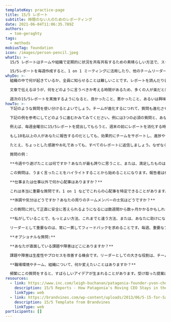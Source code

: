 ```yaml
---
templateKey: practice-page
title: 15/5 レポート
subtitle: 時間のない人のためのレポーティング
date: 2021-06-04T11:06:35.789Z
authors:
  - tom-geraghty
tags:
  - methods
mobiusTag: foundation
icon: /images/person-pencil.jpeg
whatIs: >-
  15/5 レポートはチームや組織で定期的に状況を共有共有するための素晴らしい方法で、スクラムのデイリースクラムでたずねる質問に触発されたものです。これは、書く時間が15分以内、読む時間が5分以内になるようになっています。

  15/5レポートを毎週作成すると、1 on 1 ミーティングに活用したり、他のチームリーダーやマネジャーへの報告もしやすくなるでしょう。
whyDo: >-
  組織の中で何が起きているか、全員に知らせることは難しいことです。レポートを読んだり書いたりすることに多くの時間を費やしたいと思う人はいませんが、口頭でのコミュニケーションだけでは、たいへん時間がかかりますし、情報の粒度が粗くなったりや精度が低くなるリスクがあります。

  文章で伝えるほうが、何をどのように言うべきか考える時間があるため、多くの人が楽だと感じています。

  週次の15/5レポートを実施するようになると、良かったこと、悪かったこと、あるいは興味深かったことなどを報告するための場が常にあるようになります。
howTo: >-
  下記のような質問を使い分けるとよいでしょう。チームが進化するにつれて、質問も進化させていきましょう。

  下記の例を参考にしてどのように進むかみてみてください。例には3つの必須の質問と、あなたの考えや文脈を考慮した質問を追加してもよいでしょう。（答える側は「レポートすることはないです」などと宣言しても構いません）

  例えば、毎週金曜日に15/5レポートを提出してもらうと、週末の前にレポートを消化する時間が取れため、やりやすいかしれません。あなたのチームにとってベストなタイミングとケイデンス（回転数、頻度）を選んでください。チームには「書く日」まで書くのを待つのではなく、その週を通してメモを取っておくようにおすすめしましょう。そうすれば、何を書けばよいのかわかるので楽にレポートが書けます。

  もし10名以上の人があなたに報告するのだとしても、効果的にチームをサポートし、進捗やチャレンジ、機会について、あなた自身や組織が常に情報を得られるようにするには、この方法は非常に効果的です。

  たとえ、ちょっとした感謝やお礼であっても、すべてのレポートに返信しましょう。なぜなら、返信のないレポートを書くのは、モチベーションが下がってしまうからです。

  質問の例：

  **今週やり遂げたことは何ですか？あなたが最も誇りに思うこと、または、満足したものはなんですか？**

  この質問は、うまく言ったことをハイライトすることから始めることになります。報告者は仕事以外の成果も加えるよう、推奨されるべきです。

  **仕事または仕事以外で何か心配事はありますか？**

  これは本当に重要な質問です。1 on 1 などでこれらの心配事を特定できることがあります。もし複数の人から同じ心配事が上がってくるようであれば、大きくなりすぎる前に手を打つことができるでしょう。

  **体調や気分はどうですか？あなたの周りのチームメンバーの士気はどうですか？**

  この質問に対して正直に安全に答えられるようになるには数週間から数ヶ月かかるかもしれません。しかし、大変重要な質問です。これは、チームの文化や士気を把握するための重要な方法の一つです。

  **私がしていることで、もっとよい方法、これまでと違う方法、または、あなたに助けになる方法はないでしょうか？**

  リーダーとして重要なのは、常に一貫してフィードバックを求めることです。毎週、重要なフィードバックが得られるとは限りませんが、定期的にたずねることで、フィードバックを得るためのスペースを確保することができます。受け取ったフィードバックには、必ず前向きに反応し、行動してください。

  **オプショナルな質問:**

  **あなたが直面している課題や障害はどこにありますか？**

  課題や障害は生産性やプロセスを改善する機会です。リーダーとしての大きな役割は、チームが何にも邪魔されることなく仕事ができるようにすることです。

  **職場環境やチーム、組織について、何か変えたいことはありますか？**

  頻繁にこの質問をすると、すばらしいアイデアが生まれることがあります。受け取った提案は必ず行動に移すようにしましょう。
resources:
  - link: https://www.inc.com/leigh-buchanan/patagonia-founder-yvon-chouinard-15five.html
    description: 15/5 Reports - How Patagonia's Roving CEO Stays in the Loop
    linkType: web
  - link: https://brandvines.com/wp-content/uploads/2013/06/5-15-for-Sample-Report.pdf
    description: 15/5 Template from Brandvines
    linkType: web
participants: []
---
```

